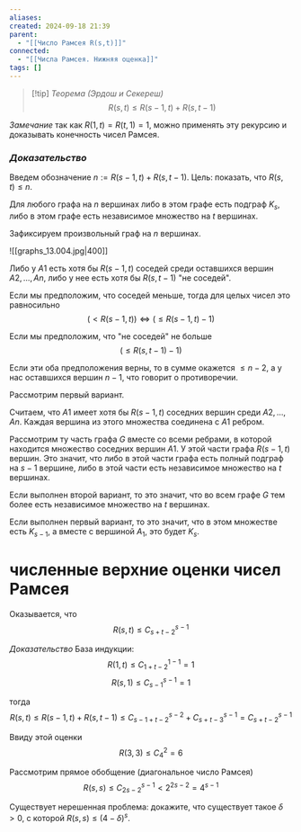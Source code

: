 ```yaml
---
aliases: 
created: 2024-09-18 21:39
parent:
  - "[[Число Рамсея R(s,t)]]"
connected:
  - "[[Числа Рамсея. Нижняя оценка]]"
tags: []
---
```


> [!tip] *Теорема (Эрдош и Секереш)*
$$R(s,t)\le R(s-1,t)+R(s, t-1)$$

*Замечание*
так как  $R(1,t)=R(t,1)=1$, можно применять эту рекурсию и доказывать конечность чисел Рамсея.


### *Доказательство*
Введем обозначение $n:=R(s-1,t)+R(s, t-1)$. Цель: показать, что $R(s,t)\le n$.

Для любого графа на $n$ вершинах либо в этом графе есть подграф $K_s$, либо в этом графе есть независимое множество на $t$ вершинах.

Зафиксируем произвольный граф на $n$ вершинах.

![[graphs_13.004.jpg|400]]

Либо у $A1$ есть хотя бы $R(s-1,t)$ соседей среди оставшихся вершин $A2,\ldots, An$, либо у нее есть хотя бы $R(s, t-1)$ "не соседей".

Если мы предположим, что соседей меньше, тогда для целых чисел это равносильно
$$\big(< R(s-1,t)\big) \Leftrightarrow \big(\le R(s-1,t)-1\big)$$

Если мы предположим, что "не соседей" не больше
$$\big(\le R(s, t-1)-1\big)$$

Если эти оба предположения верны, то в сумме окажется $\le n-2$, а у нас оставшихся вершин $n-1$, что говорит о противоречии.

Рассмотрим первый вариант.

Считаем, что $A1$ имеет хотя бы $R(s-1, t)$ соседних вершин среди $A2,\ldots, An$. Каждая вершина из этого множества соединена с $A1$ ребром. 

Рассмотрим ту часть графа $G$ вместе со всеми ребрами, в которой находится множество соседних вершин $A1$. У этой части графа $R(s-1,t)$ вершин. Это значит, что либо в этой части графа есть полный подграф на $s-1$ вершине, либо в этой части есть независимое множество на $t$ вершинах. 

Если выполнен второй вариант, то это значит, что во всем графе $G$ тем более есть независимое множество на $t$ вершинах.

Если выполнен первый вариант, то это значит, что в этом множестве есть $K_{s-1}$, а вместе с вершиной $A_1$, это будет $K_s$.


# численные верхние оценки чисел Рамсея

Оказывается, что 
$$R(s,t)\le C_{s+t-2}^{s-1}$$

*Доказательство*
База индукции:
$$R(1,t)\le C_{1+t-2}^{1-1}=1$$
$$R(s,1)\le C_{s-1}^{s-1}=1$$

тогда
$$R(s,t)\le R(s-1,t)+R(s,t-1)\le C_{s-1+t-2}^{s-2}+C_{s+t-3}^{s-1}=C_{s+t-2}^{s-1}$$

Ввиду этой оценки
$$R(3,3)\le C_{4}^{2}=6$$

Рассмотрим прямое обобщение (диагональное число Рамсея)
$$R(s,s)\le C_{2s-2}^{s-1}<2^{2s-2}=4^{s-1}$$


Существует нерешенная проблема: докажите, что существует такое $\delta>0$, с которой $R(s,s)\le(4-\delta)^s$. 
